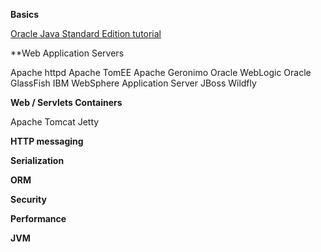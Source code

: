 **Basics**

[Oracle Java Standard Edition tutorial](https://docs.oracle.com/javase/tutorial/)

**Web Application Servers

Apache httpd
Apache TomEE
Apache Geronimo
Oracle WebLogic
Oracle GlassFish
IBM WebSphere Application Server
JBoss Wildfly

**Web / Servlets Containers**

Apache Tomcat
Jetty

**HTTP messaging**


**Serialization**

**ORM**

**Security**

**Performance**

**JVM**
